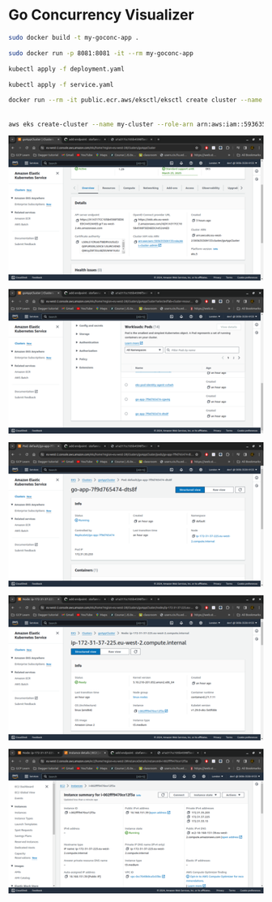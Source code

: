 # Go Concurrency  Visualizer


```bash
sudo docker build -t my-goconc-app .

```

```bash
sudo docker run -p 8081:8081 -it --rm my-goconc-app 
```
```bash
kubectl apply -f deployment.yaml
```

```bash
kubectl apply -f service.yaml
```

```bash
docker run --rm -it public.ecr.aws/eksctl/eksctl create cluster --name pscluster --role-arn arn:aws:iam::593635309133:role/eks-cluster-admin --region eu-west-2  --nodes-min=3 --nodes-max=4 --instance-selector-vcpus=2 --instance-selector-memory=4 --version=1.28
```
```bash

aws eks create-cluster --name my-cluster --role-arn arn:aws:iam::593635309133:role/eks-cluster-admin  --resources-vpc-config subnetIds=subnet-0d72f00775aa5936b,subnet-04683708e88384540,subnet-0353cced6ff7a7cc0,securityGroupIds=sg-0a192f00348e94dc2 --region eu-west-2
```


    
![alt text](image.png)

![alt text](image-1.png)

![alt text](image-2.png)

![alt text](image-3.png)

![alt text](image-4.png)